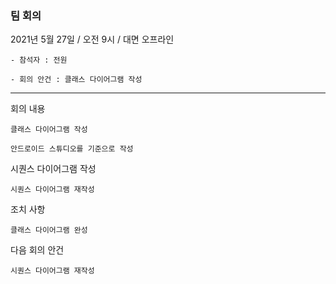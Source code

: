 ### 팀 회의
  2021년 5월 27일 / 오전 9시 / 대면 오프라인

    - 참석자 : 전원 
    
    - 회의 안건 : 클래스 다이어그램 작성

---

회의 내용


    클래스 다이어그램 작성
        
    안드로이드 스튜디오를 기준으로 작성

   시퀀스 다이어그램 작성
      
    시퀀스 다이어그램 재작성
  
 

조치 사항
	
  
    클래스 다이어그램 완성
  

다음 회의 안건
	
	시퀀스 다이어그램 재작성
